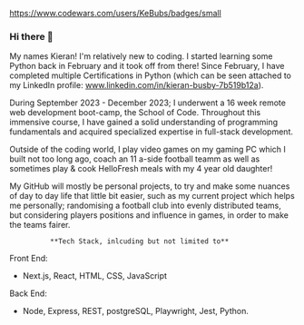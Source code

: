 https://www.codewars.com/users/KeBubs/badges/small

### Hi there 👋

My names Kieran! I'm relatively new to coding. I started learning some Python back in February and it took off from there!
Since February, I have completed multiple Certifications in Python (which can be seen attached to my LinkedIn profile: www.linkedin.com/in/kieran-busby-7b519b12a).

During September 2023 - December 2023; I underwent a 16 week remote web development boot-camp, the School of Code. Throughout this immensive course, I have gained a solid understanding of programming fundamentals and acquired specialized expertise in full-stack development. 

Outside of the coding world, I play video games on my gaming PC which I built not too long ago, coach an 11 a-side football teamm as well as sometimes play & cook HelloFresh meals with my 4 year old daughter!

My GitHub will mostly be personal projects, to try and make some nuances of day to day life that little bit easier, such as my current project which helps me personally; randomising a football club into evenly distributed teams, but considering players positions and influence in games, in order to make the teams fairer. 

              **Tech Stack, inlcuding but not limited to**
Front End:
- Next.js, React, HTML, CSS, JavaScript

Back End:
- Node, Express, REST, postgreSQL, Playwright, Jest, Python.
